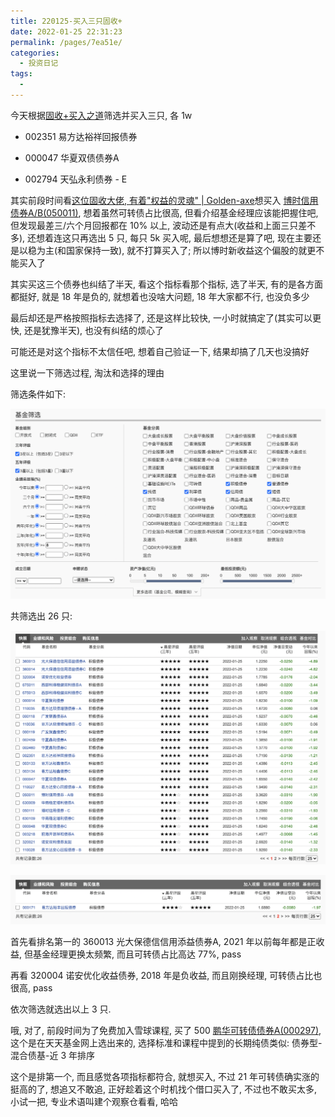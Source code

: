 ```yaml
---
title: 220125-买入三只固收+
date: 2022-01-25 22:31:23
permalink: /pages/7ea51e/
categories:
  - 投资日记
tags:
  -
---
```


今天根据[固收+买入之道](/pages/38bea3/)筛选并买入三只, 各 1w

- 002351 易方达裕祥回报债券

- 000047 华夏双债债券A

- 002794 天弘永利债券 - E

其实前段时间看[这位固收大佬, 有着"权益的灵魂" | Golden-axe](https://golden-axe.vercel.app/pages/da2fa5/#%E4%B8%9A%E7%BB%A9%E6%83%85%E5%86%B5)想买入 [博时信用债券A/B(050011)](http://fund.eastmoney.com/050011.html), 想着虽然可转债占比很高, 但看介绍基金经理应该能把握住吧, 但发现最差三/六个月回报都在 10% 以上, 波动还是有点大(收益和上面三只差不多), 还想着连这只再选出 5 只, 每只 5k 买入呢, 最后想想还是算了吧, 现在主要还是以稳为主(和国家保持一致), 就不打算买入了; 所以博时新收益这个偏股的就更不能买入了

其实买这三个债券也纠结了半天, 看这个指标看那个指标, 选了半天, 有的是各方面都挺好, 就是 18 年是负的, 就想着也没啥大问题, 18 年大家都不行, 也没负多少

最后却还是严格按照指标去选择了, 还是这样比较快, 一小时就搞定了(其实可以更快, 还是犹豫半天), 也没有纠结的烦心了

可能还是对这个指标不太信任吧, 想着自己验证一下, 结果却搞了几天也没搞好

这里说一下筛选过程, 淘汰和选择的理由

筛选条件如下:

![](../.vuepress/public/img/diary/018.png)

共筛选出 26 只:

![](../.vuepress/public/img/diary/019.png)

![](../.vuepress/public/img/diary/020.png)

首先看排名第一的 360013 光大保德信信用添益债券A, 2021 年以前每年都是正收益, 但基金经理更换太频繁, 而且可转债占比高达 77%, pass

再看 320004 诺安优化收益债券, 2018 年是负收益, 而且刚换经理, 可转债占比也很高, pass

依次筛选就选出以上 3 只.

哦, 对了, 前段时间为了免费加入雪球课程, 买了 500 [鹏华可转债债券A(000297)](http://fund.eastmoney.com/000297.html), 这个是在天天基金网上选出来的, 选择标准和课程中提到的长期纯债类似: 债券型-混合债基-近 3 年排序

这个是排第一个, 而且感觉各项指标都符合, 就想买入, 不过 21 年可转债确实涨的挺高的了, 想追又不敢追, 正好趁着这个时机找个借口买入了, 不过也不敢买太多, 小试一把, 专业术语叫建个观察仓看看, 哈哈
